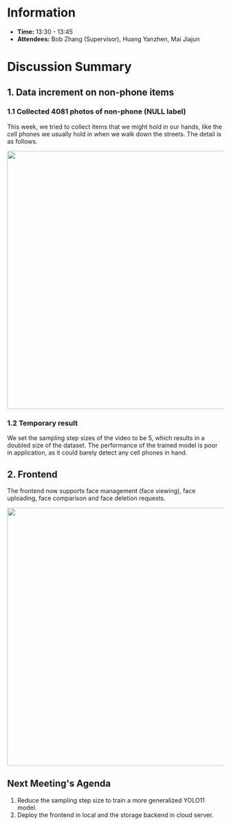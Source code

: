 # Information
- **Time:** 13:30 - 13:45
- **Attendees:** Bob Zhang (Supervisor), Huang Yanzhen, Mai Jiajun
# Discussion Summary

## 1. Data increment on non-phone items
### 1.1 Collected 4081 photos of non-phone (NULL label)

This week, we tried to collect items that we might hold in our hands, like the cell phones we usually hold in when we walk down the streets. The detail is as follows.

<img src="https://s2.loli.net/2025/03/20/vKuiocwqSsY2paC.png" width="600px">

### 1.2 Temporary result
We set the sampling step sizes of the video to be 5, which results in a doubled size of the dataset. The performance of the trained model is poor in application, as it could barely detect any cell phones in hand.

## 2. Frontend
The frontend now supports face management (face viewing), face uploading, face comparison and face deletion requests.

<img src="https://s2.loli.net/2025/03/20/EJQgBSoDtwOqaCA.png" width="600px">

## Next Meeting's Agenda
1. Reduce the sampling step size to train a more generalized YOLO11 model.
2. Deploy the frontend in local and the storage backend in cloud server.